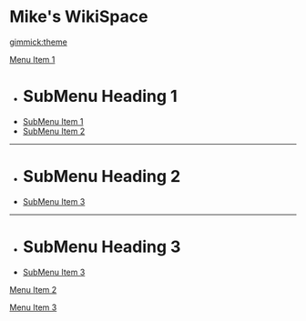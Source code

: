 <!--
  -- Name of your wiki
  -- Do NOT remove the leading `#` character.
  -->

# Mike's WikiSpace


<!--
  -- Default theme
  -- (Read: http://dynalon.github.io/mdwiki/#!customizing.md#Theme_chooser)
  -->

[gimmick:theme](slate)


<!--
  -- Navigation
  -- (Read: http://dynalon.github.io/mdwiki/#!quickstart.md#Adding_a_navigation)
  -->
<!-- [Ansible](pages/ansible.md)
[Docker](pages/docker.md)
[CryptoCurrency Mining](pages/btcmining.md)
[3D Printing](pages/3dprinting.md)
[Retro Computing](pages/retrocomputing.md)
[MIDI Synths](pages/midi.md)
[Warframe](pages/warframe.md)
[About](pages/about.md) -->
<!-- [Download](pages/download.md) -->

<!-- A more complex navigation example: ---------------------------------------->

[Menu Item 1]()

  * # SubMenu Heading 1
  * [SubMenu Item 1](pages/subitem1.md)
  * [SubMenu Item 2](pages/subitem2.md)
  - - - -
  * # SubMenu Heading 2
  * [SubMenu Item 3](pages/subitem3.md)
  - - - -
  * # SubMenu Heading 3
  * [SubMenu Item 3](pages/subitem3.md)

[Menu Item 2](pages/item2.md)

[Menu Item 3](pages/item3.md)

<!---------------------------------------------------------------------------- -->

<!--
  -- Change the Language
  -- Could be useful when there's more than one language wiki.
  -->

<!--
[Change the Language]()

  * [English (United States)](/en_US/)
  * [English (United Kingdom)](/en_GB/)
  * [Italian](/it/)
-->

<!--
  -- Let the user choose a theme
  -- (Read: http://dynalon.github.io/mdwiki/#!quickstart.md#Adding_a_navigation)
  -->


<!-- [gimmick:themechooser](Choose theme) -->

